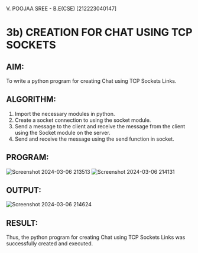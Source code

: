 V. POOJAA SREE - B.E(CSE) [212223040147]
# 3b) CREATION FOR CHAT USING TCP SOCKETS
## AIM:
To write a python program for creating Chat using TCP Sockets Links.
## ALGORITHM:
1. Import the necessary modules in python.
2. Create a socket connection to using the socket module.
3. Send a message to the client and receive the message from the client using the Socket module on the server.
4. Send and receive the message using the send function in socket.
## PROGRAM:
![Screenshot 2024-03-06 213513](https://github.com/VPOOJAASREE/3b_CHAT_USING_TCP_SOCKETS/assets/155145525/5e55e342-b34f-41d9-8eb3-5ca6b91c2654)
![Screenshot 2024-03-06 214131](https://github.com/VPOOJAASREE/3b_CHAT_USING_TCP_SOCKETS/assets/155145525/c9bd003f-62e9-459f-aefa-ff92e2e98860)
## OUTPUT:
![Screenshot 2024-03-06 214624](https://github.com/VPOOJAASREE/3b_CHAT_USING_TCP_SOCKETS/assets/155145525/2f25fa0b-d219-4c48-950a-6abb693e8896)

## RESULT:
Thus, the python program for creating Chat using TCP Sockets Links was successfully 
created and executed.
